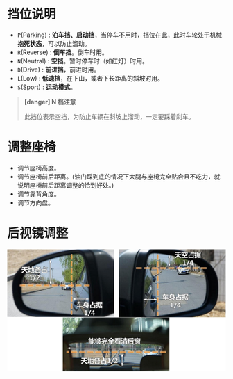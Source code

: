 
# 挡位说明

* `P`(Parking) : **泊车挡、启动挡**，当停车不用时，挡位在此，此时车轮处于机械**抱死状态**，可以防止溜动。
* `R`(Reverse) : **倒车挡**。倒车时用。
* `N`(Neutral) : **空挡**。暂时停车时（如红灯）时用。
* `D`(Drive) : **前进挡**，前进时用。
* `L`(Low) : **低速挡**，在下山，或者下长距离的斜坡时用。
* `S`(Sport) : **运动模式**。

> **[danger] N 档注意**
>
> 此挡位表示空挡，为防止车辆在斜坡上溜动，一定要踩着刹车。

# 调整座椅

* 调节座椅高度。
* 调节座椅前后距离。(油门踩到底的情况下大腿与座椅完全贴合且不吃力，就说明座椅前后距离调整的恰到好处。)
* 调节靠背角度。
* 调节方向盘。

# 后视镜调整

<img src="/assets/images/car/07.png"/>